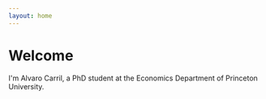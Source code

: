 ```yaml
---
layout: home
---
```


# Welcome

I'm Alvaro Carril, a PhD student at the Economics Department of Princeton University.
